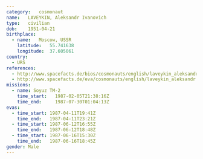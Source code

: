 ```yaml
---
category:	cosmonaut
name:	LAVEYKIN, Aleksandr Ivanovich 
type:	civilian
dob:	1951-04-21
birthplace:
  - name:	Moscow, USSR
    latitude:	55.741638
    longitude:	37.605061
country:
  - URS
references:
  - http://www.spacefacts.de/bios/cosmonauts/english/laveykin_aleksandr.htm
  - http://www.spacefacts.de/eva/cosmonauts/english/laveykin_aleksandr.htm
missions:
  - name: Soyuz TM-2
    time_start:   1987-02-05T21:38:16Z
    time_end:     1987-07-30T01:04:13Z
evas:
  - time_start: 1987-04-11T19:41Z
    time_end:   1987-04-11T23:21Z
  - time_start: 1987-06-12T16:55Z
    time_end:   1987-06-12T18:48Z
  - time_start: 1987-06-16T15:30Z
    time_end:   1987-06-16T18:45Z
gender:	Male
---
```

